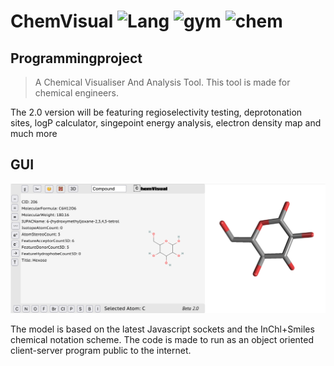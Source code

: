 # ChemVisual ![Lang][lng-image] ![gym][gym-image] ![chem][chem-image]
## Programmingproject
> A Chemical Visualiser And Analysis Tool. This tool is made for chemical engineers. 

The 2.0 version will be featuring regioselectivity testing, deprotonation sites, logP calculator, singepoint energy analysis, electron density map and much more

## GUI
![Screenshot](Newscreenshot.png)

The model is based on the latest Javascript sockets and the InChl+Smiles chemical notation scheme. The code is made to run as an object oriented client-server program public to the internet. 



[lng-image]: https://img.shields.io/badge/LNG-Java_Script-orange
[gym-image]: https://img.shields.io/badge/Lecture-Programming_B-blue
[chem-image]: https://img.shields.io/badge/Type-Analysis_Tool-brown



